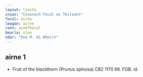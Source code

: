 ```yaml
---
layout: liosta
cnuas: "Cnuasach Focal as Teileann"
focal: airne
leagan: airne
rann: ainmfhocal
bearla: sloe
udar: "Úna M. Uí Bheirn"
---
```

## airne 1

* Fruit of the blackthorn (Prunus spinosa)
CB2 1170 66. FGB: id.
